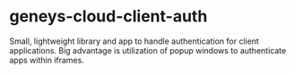 # geneys-cloud-client-auth
Small, lightweight library and app to handle authentication for client applications. Big advantage is utilization of popup windows to authenticate apps within iframes.
